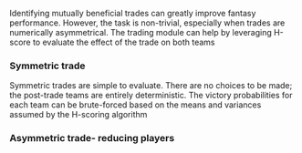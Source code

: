 Identifying mutually beneficial trades can greatly improve fantasy performance. However, the task is non-trivial, especially when trades are numerically asymmetrical. The trading module can help by leveraging H-score to evaluate the effect of the trade on both teams

### Symmetric trade

Symmetric trades are simple to evaluate. There are no choices to be made; the post-trade teams are entirely deterministic. The victory probabilities for each team can be brute-forced based on the means and variances assumed by the H-scoring algorithm

### Asymmetric trade- reducing players
